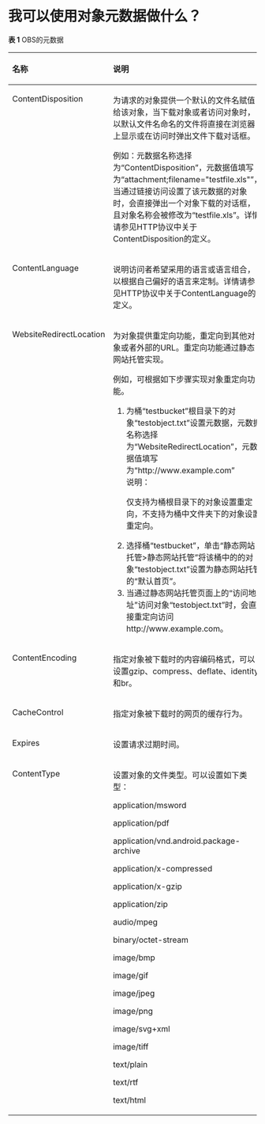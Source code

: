 # 我可以使用对象元数据做什么？<a name="obs_faq_0055"></a>

**表 1**  OBS的元数据

<a name="table72562444237"></a>
<table><thead align="left"><tr id="zh-cn_topic_0129289106_r40d16ee062c8406e9b4bfa133383394b"><th class="cellrowborder" valign="top" width="34.589999999999996%" id="mcps1.2.3.1.1"><p id="zh-cn_topic_0129289106_a5bcb1f27f2e6434482cec614651aa348"><a name="zh-cn_topic_0129289106_a5bcb1f27f2e6434482cec614651aa348"></a><a name="zh-cn_topic_0129289106_a5bcb1f27f2e6434482cec614651aa348"></a>名称</p>
</th>
<th class="cellrowborder" valign="top" width="65.41%" id="mcps1.2.3.1.2"><p id="zh-cn_topic_0129289106_a1298648fc238467db505e62d55dce601"><a name="zh-cn_topic_0129289106_a1298648fc238467db505e62d55dce601"></a><a name="zh-cn_topic_0129289106_a1298648fc238467db505e62d55dce601"></a>说明</p>
</th>
</tr>
</thead>
<tbody><tr id="zh-cn_topic_0129289106_raeaa496cd5104fc7993613258270efa7"><td class="cellrowborder" valign="top" width="34.589999999999996%" headers="mcps1.2.3.1.1 "><p id="zh-cn_topic_0129289106_a0372510a577b45d3bd87af2da191354b"><a name="zh-cn_topic_0129289106_a0372510a577b45d3bd87af2da191354b"></a><a name="zh-cn_topic_0129289106_a0372510a577b45d3bd87af2da191354b"></a>ContentDisposition</p>
</td>
<td class="cellrowborder" valign="top" width="65.41%" headers="mcps1.2.3.1.2 "><p id="zh-cn_topic_0129289106_ad2074dcb13754e11b486bc520171189d"><a name="zh-cn_topic_0129289106_ad2074dcb13754e11b486bc520171189d"></a><a name="zh-cn_topic_0129289106_ad2074dcb13754e11b486bc520171189d"></a>为请求的对象提供一个默认的文件名赋值给该对象，当下载对象或者访问对象时，以默认文件名命名的文件将直接在浏览器上显示或在访问时弹出文件下载对话框。</p>
<p id="zh-cn_topic_0129289106_ac05b69907c674bcab5c4494f2ebb3afe"><a name="zh-cn_topic_0129289106_ac05b69907c674bcab5c4494f2ebb3afe"></a><a name="zh-cn_topic_0129289106_ac05b69907c674bcab5c4494f2ebb3afe"></a>例如：元数据名称选择为“ContentDisposition”，元数据值填写为“attachment;filename="testfile.xls"”，当通过链接访问设置了该元数据的对象时，会直接弹出一个对象下载的对话框，且对象名称会被修改为“testfile.xls”。详情请参见HTTP协议中关于ContentDisposition的定义。</p>
</td>
</tr>
<tr id="zh-cn_topic_0129289106_r01c36a4b317a461293129ce020122bbe"><td class="cellrowborder" valign="top" width="34.589999999999996%" headers="mcps1.2.3.1.1 "><p id="zh-cn_topic_0129289106_zh-cn_topic_0047496338_p746994151941"><a name="zh-cn_topic_0129289106_zh-cn_topic_0047496338_p746994151941"></a><a name="zh-cn_topic_0129289106_zh-cn_topic_0047496338_p746994151941"></a>ContentLanguage</p>
</td>
<td class="cellrowborder" valign="top" width="65.41%" headers="mcps1.2.3.1.2 "><p id="zh-cn_topic_0129289106_p1366173895810"><a name="zh-cn_topic_0129289106_p1366173895810"></a><a name="zh-cn_topic_0129289106_p1366173895810"></a>说明访问者希望采用的语言或语言组合，以根据自己偏好的语言来定制。详情请参见HTTP协议中关于ContentLanguage的定义。</p>
</td>
</tr>
<tr id="zh-cn_topic_0129289106_r168517bc0acb475fb3e6f23add45cf70"><td class="cellrowborder" valign="top" width="34.589999999999996%" headers="mcps1.2.3.1.1 "><p id="zh-cn_topic_0129289106_a4aa323a101b640fe87e364b6212b51ce"><a name="zh-cn_topic_0129289106_a4aa323a101b640fe87e364b6212b51ce"></a><a name="zh-cn_topic_0129289106_a4aa323a101b640fe87e364b6212b51ce"></a>WebsiteRedirectLocation</p>
</td>
<td class="cellrowborder" valign="top" width="65.41%" headers="mcps1.2.3.1.2 "><p id="zh-cn_topic_0129289106_zh-cn_topic_0047496338_p297677011524"><a name="zh-cn_topic_0129289106_zh-cn_topic_0047496338_p297677011524"></a><a name="zh-cn_topic_0129289106_zh-cn_topic_0047496338_p297677011524"></a>为对象提供重定向功能，重定向到其他对象或者外部的URL。重定向功能通过静态网站托管实现。</p>
<p id="zh-cn_topic_0129289106_p293004410328"><a name="zh-cn_topic_0129289106_p293004410328"></a><a name="zh-cn_topic_0129289106_p293004410328"></a>例如，可根据如下步骤实现对象重定向功能。</p>
<a name="zh-cn_topic_0129289106_ol64035022103214"></a><a name="zh-cn_topic_0129289106_ol64035022103214"></a><ol id="zh-cn_topic_0129289106_ol64035022103214"><li>为桶“testbucket”根目录下的对象“testobject.txt”设置元数据，元数据名称选择为“WebsiteRedirectLocation”，元数据值填写为“http://www.example.com”<div class="note" id="zh-cn_topic_0129289106_note66951730103627"><a name="zh-cn_topic_0129289106_note66951730103627"></a><a name="zh-cn_topic_0129289106_note66951730103627"></a><span class="notetitle"> 说明： </span><div class="notebody"><p id="zh-cn_topic_0129289106_p65694662103627"><a name="zh-cn_topic_0129289106_p65694662103627"></a><a name="zh-cn_topic_0129289106_p65694662103627"></a>仅支持为桶根目录下的对象设置重定向，不支持为桶中文件夹下的对象设置重定向。</p>
</div></div>
</li><li>选择桶“testbucket”，单击“静态网站托管&gt;静态网站托管”将该桶中的的对象“testobject.txt”设置为静态网站托管的“默认首页”。</li><li>当通过静态网站托管页面上的“访问地址”访问对象“testobject.txt”时，会直接重定向访问http://www.example.com。</li></ol>
</td>
</tr>
<tr id="zh-cn_topic_0129289106_row1693347131513"><td class="cellrowborder" valign="top" width="34.589999999999996%" headers="mcps1.2.3.1.1 "><p id="zh-cn_topic_0129289106_p98743519161"><a name="zh-cn_topic_0129289106_p98743519161"></a><a name="zh-cn_topic_0129289106_p98743519161"></a>ContentEncoding</p>
</td>
<td class="cellrowborder" valign="top" width="65.41%" headers="mcps1.2.3.1.2 "><p id="zh-cn_topic_0129289106_p9875125141613"><a name="zh-cn_topic_0129289106_p9875125141613"></a><a name="zh-cn_topic_0129289106_p9875125141613"></a>指定对象被下载时的内容编码格式，可以设置gzip、compress、deflate、identity和br。</p>
</td>
</tr>
<tr id="zh-cn_topic_0129289106_row16550105011519"><td class="cellrowborder" valign="top" width="34.589999999999996%" headers="mcps1.2.3.1.1 "><p id="zh-cn_topic_0129289106_p108795510169"><a name="zh-cn_topic_0129289106_p108795510169"></a><a name="zh-cn_topic_0129289106_p108795510169"></a>CacheControl</p>
</td>
<td class="cellrowborder" valign="top" width="65.41%" headers="mcps1.2.3.1.2 "><p id="zh-cn_topic_0129289106_p148809571619"><a name="zh-cn_topic_0129289106_p148809571619"></a><a name="zh-cn_topic_0129289106_p148809571619"></a>指定对象被下载时的网页的缓存行为。</p>
</td>
</tr>
<tr id="zh-cn_topic_0129289106_row8711105710150"><td class="cellrowborder" valign="top" width="34.589999999999996%" headers="mcps1.2.3.1.1 "><p id="zh-cn_topic_0129289106_p198826515166"><a name="zh-cn_topic_0129289106_p198826515166"></a><a name="zh-cn_topic_0129289106_p198826515166"></a>Expires</p>
</td>
<td class="cellrowborder" valign="top" width="65.41%" headers="mcps1.2.3.1.2 "><p id="zh-cn_topic_0129289106_p38836541617"><a name="zh-cn_topic_0129289106_p38836541617"></a><a name="zh-cn_topic_0129289106_p38836541617"></a>设置请求过期时间。</p>
</td>
</tr>
<tr id="zh-cn_topic_0129289106_row149810548157"><td class="cellrowborder" valign="top" width="34.589999999999996%" headers="mcps1.2.3.1.1 "><p id="zh-cn_topic_0129289106_p168871452165"><a name="zh-cn_topic_0129289106_p168871452165"></a><a name="zh-cn_topic_0129289106_p168871452165"></a>ContentType</p>
</td>
<td class="cellrowborder" valign="top" width="65.41%" headers="mcps1.2.3.1.2 "><p id="zh-cn_topic_0129289106_p788817518165"><a name="zh-cn_topic_0129289106_p788817518165"></a><a name="zh-cn_topic_0129289106_p788817518165"></a>设置对象的文件类型。可以设置如下类型：</p>
<p id="zh-cn_topic_0129289106_p736134802719"><a name="zh-cn_topic_0129289106_p736134802719"></a><a name="zh-cn_topic_0129289106_p736134802719"></a>application/msword</p>
<p id="zh-cn_topic_0129289106_p33634812716"><a name="zh-cn_topic_0129289106_p33634812716"></a><a name="zh-cn_topic_0129289106_p33634812716"></a>application/pdf</p>
<p id="zh-cn_topic_0129289106_p1736114842720"><a name="zh-cn_topic_0129289106_p1736114842720"></a><a name="zh-cn_topic_0129289106_p1736114842720"></a>application/vnd.android.package-archive</p>
<p id="zh-cn_topic_0129289106_p836164812273"><a name="zh-cn_topic_0129289106_p836164812273"></a><a name="zh-cn_topic_0129289106_p836164812273"></a>application/x-compressed</p>
<p id="zh-cn_topic_0129289106_p123614802715"><a name="zh-cn_topic_0129289106_p123614802715"></a><a name="zh-cn_topic_0129289106_p123614802715"></a>application/x-gzip</p>
<p id="zh-cn_topic_0129289106_p43611484276"><a name="zh-cn_topic_0129289106_p43611484276"></a><a name="zh-cn_topic_0129289106_p43611484276"></a>application/zip</p>
<p id="zh-cn_topic_0129289106_p2361848192710"><a name="zh-cn_topic_0129289106_p2361848192710"></a><a name="zh-cn_topic_0129289106_p2361848192710"></a>audio/mpeg</p>
<p id="zh-cn_topic_0129289106_p73634813276"><a name="zh-cn_topic_0129289106_p73634813276"></a><a name="zh-cn_topic_0129289106_p73634813276"></a>binary/octet-stream</p>
<p id="zh-cn_topic_0129289106_p163654852717"><a name="zh-cn_topic_0129289106_p163654852717"></a><a name="zh-cn_topic_0129289106_p163654852717"></a>image/bmp</p>
<p id="zh-cn_topic_0129289106_p1336848152710"><a name="zh-cn_topic_0129289106_p1336848152710"></a><a name="zh-cn_topic_0129289106_p1336848152710"></a>image/gif</p>
<p id="zh-cn_topic_0129289106_p03694814274"><a name="zh-cn_topic_0129289106_p03694814274"></a><a name="zh-cn_topic_0129289106_p03694814274"></a>image/jpeg</p>
<p id="zh-cn_topic_0129289106_p8366484276"><a name="zh-cn_topic_0129289106_p8366484276"></a><a name="zh-cn_topic_0129289106_p8366484276"></a>image/png</p>
<p id="zh-cn_topic_0129289106_p1536648172713"><a name="zh-cn_topic_0129289106_p1536648172713"></a><a name="zh-cn_topic_0129289106_p1536648172713"></a>image/svg+xml</p>
<p id="zh-cn_topic_0129289106_p153604811271"><a name="zh-cn_topic_0129289106_p153604811271"></a><a name="zh-cn_topic_0129289106_p153604811271"></a>image/tiff</p>
<p id="zh-cn_topic_0129289106_p12368485277"><a name="zh-cn_topic_0129289106_p12368485277"></a><a name="zh-cn_topic_0129289106_p12368485277"></a>text/plain</p>
<p id="zh-cn_topic_0129289106_p03674822712"><a name="zh-cn_topic_0129289106_p03674822712"></a><a name="zh-cn_topic_0129289106_p03674822712"></a>text/rtf</p>
<p id="zh-cn_topic_0129289106_p11107101416919"><a name="zh-cn_topic_0129289106_p11107101416919"></a><a name="zh-cn_topic_0129289106_p11107101416919"></a>text/html</p>
</td>
</tr>
</tbody>
</table>

